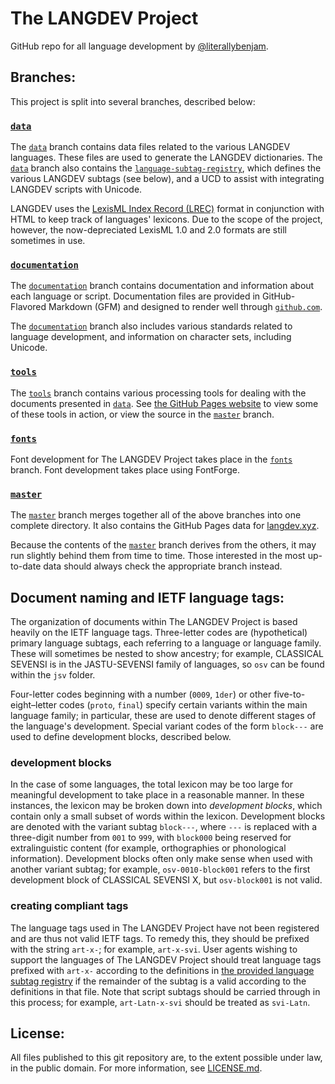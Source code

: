 #  The LANGDEV Project  #

GitHub repo for all language development by [@literallybenjam](https://github.com/literallybenjam).

##  Branches:  ##
This project is split into several branches, described below:

###  [`data`](https://github.com/literallybenjam/langdev/tree/data)  ###

The [`data`](https://github.com/literallybenjam/langdev/tree/data) branch contains data files related to the various LANGDEV languages.
These files are used to generate the LANGDEV dictionaries.
The [`data`](https://github.com/literallybenjam/langdev/tree/data) branch also contains the [`language-subtag-registry`](language-subtag-registry), which defines the various LANGDEV subtags (see below), and a UCD to assist with integrating LANGDEV scripts with Unicode.

LANGDEV uses the [LexisML Index Record (LREC)](documentation/standards/WD/0002.lsdoc) format in conjunction with HTML to keep track of languages' lexicons.
Due to the scope of the project, however, the now-depreciated LexisML 1.0 and 2.0 formats are still sometimes in use.

###  [`documentation`](https://github.com/literallybenjam/langdev/tree/documentation)  ###

The [`documentation`](https://github.com/literallybenjam/langdev/tree/documentation) branch contains documentation and information about each language or script.
Documentation files are provided in GitHub-Flavored Markdown (GFM) and designed to render well through [`github.com`](https://github.com).

The [`documentation`](https://github.com/literallybenjam/langdev/tree/documentation) branch also includes various standards related to language development, and information on character sets, including Unicode.

###  [`tools`](https://github.com/literallybenjam/langdev/tree/tools)  ###

The [`tools`](https://github.com/literallybenjam/langdev/tree/tools) branch contains various processing tools for dealing with the documents presented in [`data`](https://github.com/literallybenjam/langdev/tree/data).
See [the GitHub Pages website](http://langdev.xyz/) to view some of these tools in action, or view the source in the [`master`](https://github.com/literallybenjam/langdev/tree/master) branch.

###  [`fonts`](https://github.com/literallybenjam/langdev/tree/fonts)  ###

Font development for The LANGDEV Project takes place in the [`fonts`](https://github.com/literallybenjam/langdev/tree/fonts) branch.
Font development takes place using FontForge.

###  [`master`](https://github.com/literallybenjam/langdev/tree/master)  ###

The [`master`](https://github.com/literallybenjam/langdev/tree/master) branch merges together all of the above branches into one complete directory.
It also contains the GitHub Pages data for [langdev.xyz](http://langdev.xyz/).

Because the contents of the [`master`](https://github.com/literallybenjam/langdev/tree/master) branch derives from the others, it may run slightly behind them from time to time.
Those interested in the most up-to-date data should always check the appropriate branch instead.

##  Document naming and IETF language tags:  ##

The organization of documents within The LANGDEV Project is based heavily on the IETF language tags.
Three-letter codes are (hypothetical) primary language subtags, each referring to a language or language family.
These will sometimes be nested to show ancestry; for example, CLASSICAL SEVENSI is in the JASTU-SEVENSI family of languages, so `osv` can be found within the `jsv` folder.

Four-letter codes beginning with a number (`0009`, `1der`) or other five-to-eight–letter codes (`proto`, `final`) specify certain variants within the main language family; in particular, these are used to denote different stages of the language's development.
Special variant codes of the form `block---` are used to define development blocks, described below.

###  development blocks  ###

In the case of some languages, the total lexicon may be too large for meaningful development to take place in a reasonable manner.
In these instances, the lexicon may be broken down into *development blocks*, which contain only a small subset of words within the lexicon.
Development blocks are denoted with the variant subtag `block---`, where `---` is replaced with a three-digit number from `001` to `999`, with `block000` being reserved for extralinguistic content (for example, orthographies or phonological information).
Development blocks often only make sense when used with another variant subtag; for example, `osv-0010-block001` refers to the first development block of CLASSICAL SEVENSI X, but `osv-block001` is not valid.

###  creating compliant tags  ###

The language tags used in The LANGDEV Project have not been registered and are thus not valid IETF tags.
To remedy this, they should be prefixed with the string `art-x-`; for example, `art-x-svi`.
User agents wishing to support the languages of The LANGDEV Project should treat language tags prefixed with `art-x-` according to the definitions in [the provided language subtag registry](language-subtag-registry) if the remainder of the subtag is a valid according to the definitions in that file.
Note that script subtags should be carried through in this process; for example, `art-Latn-x-svi` should be treated as `svi-Latn`.

##  License:  ##
All files published to this
git repository are, to the extent possible under law, in the public domain.
For more information, see [LICENSE.md](LICENSE.md).
